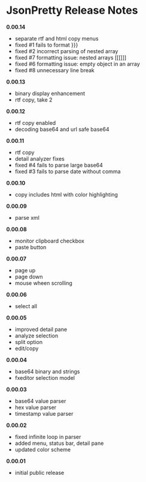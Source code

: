 # JsonPretty Release Notes

**0.00.14**
- separate rtf and html copy menus
- fixed #1 fails to format }}}
- fixed #2 incorrect parsing of nested array 
- fixed #7 formatting issue: nested arrays [[[]]] 
- fixed #6 formatting issue: empty object in an array
- fixed #8 unnecessary line break

**0.00.13**
- binary display enhancement
- rtf copy, take 2

**0.00.12**
- rtf copy enabled
- decoding base64 and url safe base64

**0.00.11**
- rtf copy
- detail analyzer fixes
- fixed #4 fails to parse large base64 
- fixed #3 fails to parse date without comma

**0.00.10**
- copy includes html with color highlighting

**0.00.09**
- parse xml

**0.00.08**
- monitor clipboard checkbox
- paste button

**0.00.07**
- page up
- page down
- mouse wheen scrolling

**0.00.06**
- select all

**0.00.05**
- improved detail pane
- analyze selection
- split option
- edit/copy

**0.00.04**
- base64 binary and strings
- fxeditor selection model

**0.00.03**
- base64 value parser
- hex value parser
- timestamp value parser

**0.00.02**
- fixed infinite loop in parser
- added menu, status bar, detail pane
- updated color scheme

**0.00.01**
- initial public release